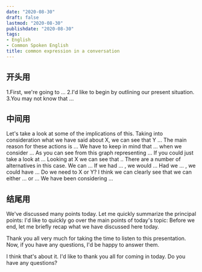 ```yaml
---
date: "2020-08-30"
draft: false
lastmod: "2020-08-30"
publishdate: "2020-08-30"
tags: 
- English
- Common Spoken English
title: common expression in a conversation
---
```


## 开头用
1.First, we're going to ...
2.I'd like to begin by outlining our present situation.
3.You may not know that ...

## 中间用
Let's take a look at some of the implications of this.
Taking into consideration what we have said about X, we can see that Y ...
The main reason for these actions is ...
We have to keep in mind that ... when we consider ...
As you can see from this graph representing ...
If you could just take a look at ...
Looking at X we can see that ..
There are a number of alternatives in this case. We can ...
If we had ... , we would ...
Had we ... , we could have ... Do we need to X or Y?
I think we can clearly see that we can either ... or ...
We have been considering ...

## 结尾用
We've discussed many points today. Let me quickly summarize the principal points:
I'd like to quickly go over the main points of today's topic:
Before we end, let me briefly recap what we have discussed here today.



Thank you all very much for taking the time to listen to this presentation. Now, if you have any questions, I'd be happy to answer them.

I think that's about it. I'd like to thank you all for coming in today. Do you have any questions?